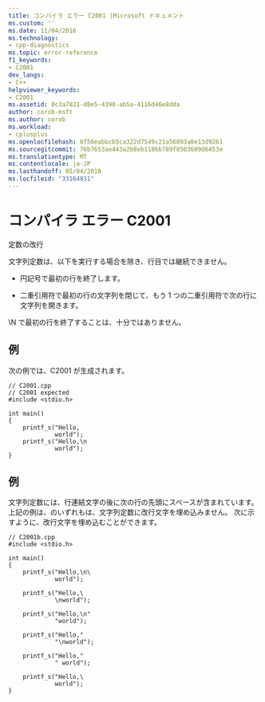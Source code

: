 ```yaml
---
title: コンパイラ エラー C2001 |Microsoft ドキュメント
ms.custom: ''
ms.date: 11/04/2016
ms.technology:
- cpp-diagnostics
ms.topic: error-reference
f1_keywords:
- C2001
dev_langs:
- C++
helpviewer_keywords:
- C2001
ms.assetid: 0c3a7821-d8e5-4398-ab5a-4116d46e8dda
author: corob-msft
ms.author: corob
ms.workload:
- cplusplus
ms.openlocfilehash: 8f56eabbcb5ca322d7549c21a56893a8e13d9261
ms.sourcegitcommit: 76b7653ae443a2b8eb1186b789f8503609d6453e
ms.translationtype: MT
ms.contentlocale: ja-JP
ms.lasthandoff: 05/04/2018
ms.locfileid: "33164831"
---
```

# <a name="compiler-error-c2001"></a>コンパイラ エラー C2001
定数の改行  
  
 文字列定数は、以下を実行する場合を除き、行目では継続できません。  
  
-   円記号で最初の行を終了します。  
  
-   二重引用符で最初の行の文字列を閉じて、もう 1 つの二重引用符で次の行に文字列を開きます。  
  
 \N で最初の行を終了することは、十分ではありません。  
  
## <a name="example"></a>例  
 次の例では、C2001 が生成されます。  
  
```  
// C2001.cpp  
// C2001 expected  
#include <stdio.h>  
  
int main()  
{  
    printf_s("Hello,  
             world");  
    printf_s("Hello,\n  
             world");  
}  
```  
  
## <a name="example"></a>例  
 文字列定数には、行連結文字の後に次の行の先頭にスペースが含まれています。 上記の例は、のいずれもは、文字列定数に改行文字を埋め込みません。 次に示すように、改行文字を埋め込むことができます。  
  
```  
// C2001b.cpp  
#include <stdio.h>  
  
int main()  
{  
    printf_s("Hello,\n\  
             world");  
  
    printf_s("Hello,\  
             \nworld");  
  
    printf_s("Hello,\n"  
             "world");  
  
    printf_s("Hello,"  
             "\nworld");  
  
    printf_s("Hello,"  
             " world");  
  
    printf_s("Hello,\  
             world");  
}  
```